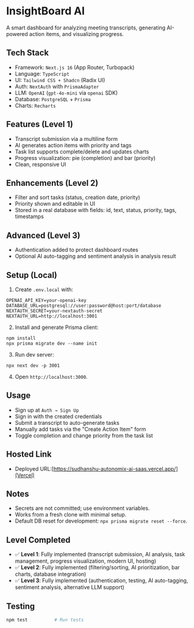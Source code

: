 # InsightBoard AI

A smart dashboard for analyzing meeting transcripts, generating AI-powered action items, and visualizing progress.

## Tech Stack
- Framework: `Next.js 16` (App Router, Turbopack)
- Language: `TypeScript`
- UI: `Tailwind CSS + Shadcn` (Radix UI)
- Auth: `NextAuth` with `PrismaAdapter`
- LLM: `OpenAI` (`gpt-4o-mini` via `openai` SDK)
- Database: `PostgreSQL` + `Prisma`
- Charts: `Recharts`

## Features (Level 1)
- Transcript submission via a multiline form
- AI generates action items with priority and tags
- Task list supports complete/delete and updates charts
- Progress visualization: pie (completion) and bar (priority)
- Clean, responsive UI

## Enhancements (Level 2)
- Filter and sort tasks (status, creation date, priority)
- Priority shown and editable in UI
- Stored in a real database with fields: id, text, status, priority, tags, timestamps

## Advanced (Level 3)
- Authentication added to protect dashboard routes
- Optional AI auto-tagging and sentiment analysis in analysis result

## Setup (Local)
1. Create `.env.local` with:
```
OPENAI_API_KEY=your-openai-key
DATABASE_URL=postgresql://user:password@host:port/database
NEXTAUTH_SECRET=your-nextauth-secret
NEXTAUTH_URL=http://localhost:3001
```
2. Install and generate Prisma client:
```
npm install
npx prisma migrate dev --name init
```
3. Run dev server:
```
npx next dev -p 3001
```
4. Open `http://localhost:3000`.

## Usage
- Sign up at `Auth → Sign Up`
- Sign in with the created credentials
- Submit a transcript to auto-generate tasks
- Manually add tasks via the "Create Action Item" form
- Toggle completion and change priority from the task list

## Hosted Link
- Deployed URL:[https://sudhanshu-autonomix-ai-saas.vercel.app/](Vercel)

## Notes
- Secrets are not committed; use environment variables.
- Works from a fresh clone with minimal setup.
- Default DB reset for development: `npx prisma migrate reset --force`.

## Level Completed
- ✅ **Level 1**: Fully implemented (transcript submission, AI analysis, task management, progress visualization, modern UI, hosting)
- ✅ **Level 2**: Fully implemented (filtering/sorting, AI prioritization, bar charts, database integration)
- ✅ **Level 3**: Fully implemented (authentication, testing, AI auto-tagging, sentiment analysis, alternative LLM support)

## Testing
```bash
npm test          # Run tests
